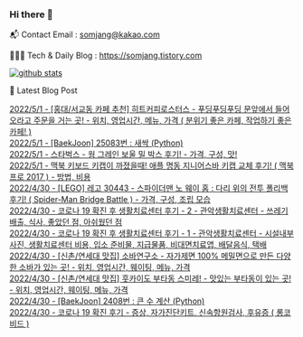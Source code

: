 ### Hi there 👋

📬  Contact Email : somjang@kakao.com

👨🏻‍💻  Tech & Daily Blog : https://somjang.tistory.com

[![github stats](https://github-readme-stats.vercel.app/api?username=SOMJANG&show_icons=true&hide_border=False)](https://somjang.tistory.com)

🤩 Latest Blog Post

[2022/5/1 - [홍대/서교동 카페 추천] 히트커피로스터스 - 푸딩푸딩푸딩 문앞에서 들어오라고 주문을 거는 곳! - 위치, 영업시간, 메뉴, 가격 ( 분위기 좋은 카페, 작업하기 좋은 카페! )](https://somjang.tistory.com/entry/%ED%99%8D%EB%8C%80%EC%84%9C%EA%B5%90%EB%8F%99-%EC%B9%B4%ED%8E%98-%EC%B6%94%EC%B2%9C-%ED%9E%88%ED%8A%B8%EC%BB%A4%ED%94%BC%EB%A1%9C%EC%8A%A4%ED%84%B0%EC%8A%A4-%ED%91%B8%EB%94%A9%ED%91%B8%EB%94%A9%ED%91%B8%EB%94%A9-%EB%AC%B8%EC%95%9E%EC%97%90%EC%84%9C-%EB%93%A4%EC%96%B4%EC%98%A4%EB%9D%BC%EA%B3%A0-%EC%A3%BC%EB%AC%B8%EC%9D%84-%EA%B1%B0%EB%8A%94-%EA%B3%B3-%EC%9C%84%EC%B9%98-%EC%98%81%EC%97%85%EC%8B%9C%EA%B0%84-%EB%A9%94%EB%89%B4-%EA%B0%80%EA%B2%A9-%EB%B6%84%EC%9C%84%EA%B8%B0-%EC%A2%8B%EC%9D%80-%EC%B9%B4%ED%8E%98-%EC%9E%91%EC%97%85%ED%95%98%EA%B8%B0-%EC%A2%8B%EC%9D%80-%EC%B9%B4%ED%8E%98) <br>
[2022/5/1 - [BaekJoon] 25083번 : 새싹 (Python)](https://somjang.tistory.com/entry/BaekJoon-25083%EB%B2%88-%EC%83%88%EC%8B%B9-Python) <br>
[2022/5/1 - 스타벅스 - 웜 그레인 보울 밀 박스 후기! - 가격, 구성, 맛!](https://somjang.tistory.com/entry/%EC%8A%A4%ED%83%80%EB%B2%85%EC%8A%A4-%EC%9B%9C-%EA%B7%B8%EB%A0%88%EC%9D%B8-%EB%B3%B4%EC%9A%B8-%EB%B0%80-%EB%B0%95%EC%8A%A4-%ED%9B%84%EA%B8%B0-%EA%B0%80%EA%B2%A9-%EA%B5%AC%EC%84%B1-%EB%A7%9B) <br>
[2022/5/1 - 맥북 키보드 키캡이 까졌을때! 애플 명동 지니어스바 키캡 교체 후기! ( 맥북프로 2017 ) - 방법, 비용](https://somjang.tistory.com/entry/%EB%A7%A5%EB%B6%81-%ED%82%A4%EB%B3%B4%EB%93%9C-%ED%82%A4%EC%BA%A1%EC%9D%B4-%EA%B9%8C%EC%A1%8C%EC%9D%84%EB%95%8C-%EC%95%A0%ED%94%8C-%EB%AA%85%EB%8F%99-%EC%A7%80%EB%8B%88%EC%96%B4%EC%8A%A4%EB%B0%94-%ED%82%A4%EC%BA%A1-%EA%B5%90%EC%B2%B4-%ED%9B%84%EA%B8%B0-%EB%A7%A5%EB%B6%81%ED%94%84%EB%A1%9C-2017-%EB%B0%A9%EB%B2%95-%EB%B9%84%EC%9A%A9) <br>
[2022/4/30 - [LEGO] 레고 30443 - 스파이더맨 노 웨이 홈 : 다리 위의 전투 폴리백 후기! ( Spider-Man Bridge Battle ) - 가격, 구성, 조립 모습](https://somjang.tistory.com/entry/LEGO-%EB%A0%88%EA%B3%A0-30443-%EC%8A%A4%ED%8C%8C%EC%9D%B4%EB%8D%94%EB%A7%A8-%EB%85%B8-%EC%9B%A8%EC%9D%B4-%ED%99%88-%EB%8B%A4%EB%A6%AC-%EC%9C%84%EC%9D%98-%EC%A0%84%ED%88%AC-%ED%8F%B4%EB%A6%AC%EB%B0%B1-%ED%9B%84%EA%B8%B0-Spider-Man-Bridge-Battle-%EA%B5%AC%EC%84%B1-%EC%A1%B0%EB%A6%BD-%EB%AA%A8%EC%8A%B5) <br>
[2022/4/30 - 코로나 19 확진 후 생활치료센터 후기 - 2 - 관악생활치료센터 - 쓰레기 배출, 식사, 좋았던 점, 아쉬웠던 점](https://somjang.tistory.com/entry/%EC%BD%94%EB%A1%9C%EB%82%98-19-%ED%99%95%EC%A7%84-%ED%9B%84-%EC%83%9D%ED%99%9C%EC%B9%98%EB%A3%8C%EC%84%BC%ED%84%B0-%ED%9B%84%EA%B8%B0-2-%EA%B4%80%EC%95%85%EC%83%9D%ED%99%9C%EC%B9%98%EB%A3%8C%EC%84%BC%ED%84%B0-%EC%93%B0%EB%A0%88%EA%B8%B0-%EB%B0%B0%EC%B6%9C-%EC%8B%9D%EC%82%AC-%EC%A2%8B%EC%95%98%EB%8D%98-%EC%A0%90-%EC%95%84%EC%89%AC%EC%9B%A0%EB%8D%98-%EC%A0%90) <br>
[2022/4/30 - 코로나 19 확진 후 생활치료센터 후기 - 1 - 관악생활치료센터 - 시설내부 사진, 생활치료센터 비용, 입소 준비물, 지급물품, 비대면치료앱, 배달음식, 택배](https://somjang.tistory.com/entry/%EC%BD%94%EB%A1%9C%EB%82%98-19-%ED%99%95%EC%A7%84-%ED%9B%84-%EC%83%9D%ED%99%9C%EC%B9%98%EB%A3%8C%EC%84%BC%ED%84%B0-%ED%9B%84%EA%B8%B0-1-%EA%B4%80%EC%95%85%EC%83%9D%ED%99%9C%EC%B9%98%EB%A3%8C%EC%84%BC%ED%84%B0-%EC%8B%9C%EC%84%A4%EB%82%B4%EB%B6%80-%EC%82%AC%EC%A7%84-%EC%83%9D%ED%99%9C%EC%B9%98%EB%A3%8C%EC%84%BC%ED%84%B0-%EB%B9%84%EC%9A%A9-%EC%9E%85%EC%86%8C-%EC%A4%80%EB%B9%84%EB%AC%BC-%EC%A0%9C%EA%B3%B5%EB%AC%BC%ED%92%88-%EB%B9%84%EB%8C%80%EB%A9%B4%EC%B9%98%EB%A3%8C%EC%95%B1-%EB%B0%B0%EB%8B%AC%EC%9D%8C%EC%8B%9D-%ED%83%9D%EB%B0%B0) <br>
[2022/4/30 - [신촌/연세대 맛집] 소바연구소 - 자가제면 100% 메밀면으로 만든 다양한 소바가 있는 곳! - 위치, 영업시간, 웨이팅, 메뉴, 가격](https://somjang.tistory.com/entry/%EC%8B%A0%EC%B4%8C%EC%97%B0%EC%84%B8%EB%8C%80-%EB%A7%9B%EC%A7%91-%EC%86%8C%EB%B0%94%EC%97%B0%EA%B5%AC%EC%86%8C-%EC%9E%90%EA%B0%80%EC%A0%9C%EB%A9%B4-100-%EB%A9%94%EB%B0%80%EB%A9%B4%EC%9C%BC%EB%A1%9C-%EB%A7%8C%EB%93%A0-%EB%8B%A4%EC%96%91%ED%95%9C-%EC%86%8C%EB%B0%94%EA%B0%80-%EC%9E%88%EB%8A%94-%EA%B3%B3-%EC%9C%84%EC%B9%98-%EC%98%81%EC%97%85%EC%8B%9C%EA%B0%84-%EC%9B%A8%EC%9D%B4%ED%8C%85-%EB%A9%94%EB%89%B4-%EA%B0%80%EA%B2%A9) <br>
[2022/4/30 - [신촌/연세대 맛집] 훗카이도 부타동 스미레! - 맛있는 부타동이 있는 곳! - 위치, 영업시간, 웨이팅, 메뉴, 가격](https://somjang.tistory.com/entry/%EC%8B%A0%EC%B4%8C%EC%97%B0%EC%84%B8%EB%8C%80-%EB%A7%9B%EC%A7%91-%ED%9B%97%EC%B9%B4%EC%9D%B4%EB%8F%84-%EB%B6%80%ED%83%80%EB%8F%99-%EC%8A%A4%EB%AF%B8%EB%A0%88-%EB%A7%9B%EC%9E%88%EB%8A%94-%EB%B6%80%ED%83%80%EB%8F%99%EC%9D%B4-%EC%9E%88%EB%8A%94-%EA%B3%B3-%EC%9C%84%EC%B9%98-%EC%98%81%EC%97%85%EC%8B%9C%EA%B0%84-%EC%9B%A8%EC%9D%B4%ED%8C%85-%EB%A9%94%EB%89%B4-%EA%B0%80%EA%B2%A9) <br>
[2022/4/30 - [BaekJoon] 2408번 : 큰 수 계산 (Python)](https://somjang.tistory.com/entry/BaekJoon-2408%EB%B2%88-%ED%81%B0-%EC%88%98-%EA%B3%84%EC%82%B0-Python) <br>
[2022/4/30 - 코로나 19 확진 후기 - 증상, 자가진단키트, 신속항원검사, 후유증 ( 롱코비드 )](https://somjang.tistory.com/entry/%EC%BD%94%EB%A1%9C%EB%82%98-19-%ED%99%95%EC%A7%84-%ED%9B%84%EA%B8%B0-%EC%A6%9D%EC%83%81-%EC%9E%90%EA%B0%80%EC%A7%84%EB%8B%A8%ED%82%A4%ED%8A%B8-%EC%8B%A0%EC%86%8D%ED%95%AD%EC%9B%90%EA%B2%80%EC%82%AC-%ED%9B%84%EC%9C%A0%EC%A6%9D) <br>

